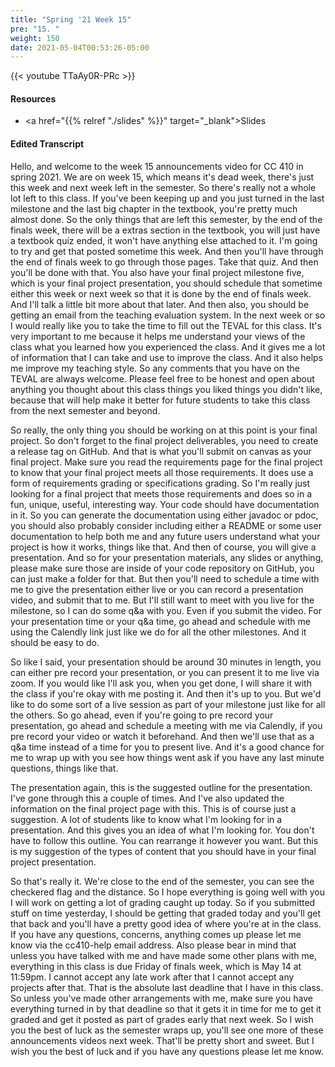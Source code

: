 ```yaml
---
title: "Spring '21 Week 15"
pre: "15. "
weight: 150
date: 2021-05-04T00:53:26-05:00
---
```


{{< youtube TTaAy0R-PRc   >}}

#### Resources

* <a href="{{% relref "./slides" %}}" target="_blank">Slides</a>

#### Edited Transcript

Hello, and welcome to the week 15 announcements video for CC 410 in spring 2021. We are on week 15, which means it's dead week, there's just this week and next week left in the semester. So there's really not a whole lot left to this class. If you've been keeping up and you just turned in the last milestone and the last big chapter in the textbook, you're pretty much almost done. So the only things that are left this semester, by the end of the finals week, there will be a extras section in the textbook, you will just have a textbook quiz ended, it won't have anything else attached to it. I'm going to try and get that posted sometime this week. And then you'll have through the end of finals week to go through those pages. Take that quiz. And then you'll be done with that. You also have your final project milestone five, which is your final project presentation, you should schedule that sometime either this week or next week so that it is done by the end of finals week. And I'll talk a little bit more about that later. And then also, you should be getting an email from the teaching evaluation system. In the next week or so I would really like you to take the time to fill out the TEVAL for this class. It's very important to me because it helps me understand your views of the class what you learned how you experienced the class. And it gives me a lot of information that I can take and use to improve the class. And it also helps me improve my teaching style. So any comments that you have on the TEVAL are always welcome. Please feel free to be honest and open about anything you thought about this class things you liked things you didn't like, because that will help make it better for future students to take this class from the next semester and beyond. 

So really, the only thing you should be working on at this point is your final project. So don't forget to the final project deliverables, you need to create a release tag on GitHub. And that is what you'll submit on canvas as your final project. Make sure you read the requirements page for the final project to know that your final project meets all those requirements. It does use a form of requirements grading or specifications grading. So I'm really just looking for a final project that meets those requirements and does so in a fun, unique, useful, interesting way. Your code should have documentation in it. So you can generate the documentation using either javadoc or pdoc, you should also probably consider including either a README or some user documentation to help both me and any future users understand what your project is how it works, things like that. And then of course, you will give a presentation. And so for your presentation materials, any slides or anything, please make sure those are inside of your code repository on GitHub, you can just make a folder for that. But then you'll need to schedule a time with me to give the presentation either live or you can record a presentation video, and submit that to me. But I'll still want to meet with you live for the milestone, so I can do some q&a with you. Even if you submit the video. For your presentation time or your q&a time, go ahead and schedule with me using the Calendly link just like we do for all the other milestones. And it should be easy to do. 

So like I said, your presentation should be around 30 minutes in length, you can either pre record your presentation, or you can present it to me live via zoom. If you would like I'll ask you, when you get done, I will share it with the class if you're okay with me posting it. And then it's up to you. But we'd like to do some sort of a live session as part of your milestone just like for all the others. So go ahead, even if you're going to pre record your presentation, go ahead and schedule a meeting with me via Calendly, if you pre record your video or watch it beforehand. And then we'll use that as a q&a time instead of a time for you to present live. And it's a good chance for me to wrap up with you see how things went ask if you have any last minute questions, things like that. 

The presentation again, this is the suggested outline for the presentation. I've gone through this a couple of times. And I've also updated the information on the final project page with this. This is of course just a suggestion. A lot of students like to know what I'm looking for in a presentation. And this gives you an idea of what I'm looking for. You don't have to follow this outline. You can rearrange it however you want. But this is my suggestion of the types of content that you should have in your final project presentation. 

So that's really it. We're close to the end of the semester, you can see the checkered flag and the distance. So I hope everything is going well with you I will work on getting a lot of grading caught up today. So if you submitted stuff on time yesterday, I should be getting that graded today and you'll get that back and you'll have a pretty good idea of where you're at in the class. If you have any questions, concerns, anything comes up please let me know via the cc410-help email address. Also please bear in mind that unless you have talked with me and have made some other plans with me, everything in this class is due Friday of finals week, which is May 14 at 11:59pm. I cannot accept any late work after that I cannot accept any projects after that. That is the absolute last deadline that I have in this class. So unless you've made other arrangements with me, make sure you have everything turned in by that deadline so that it gets it in time for me to get it graded and get it posted as part of grades early that next week. So I wish you the best of luck as the semester wraps up, you'll see one more of these announcements videos next week. That'll be pretty short and sweet. But I wish you the best of luck and if you have any questions please let me know. 

